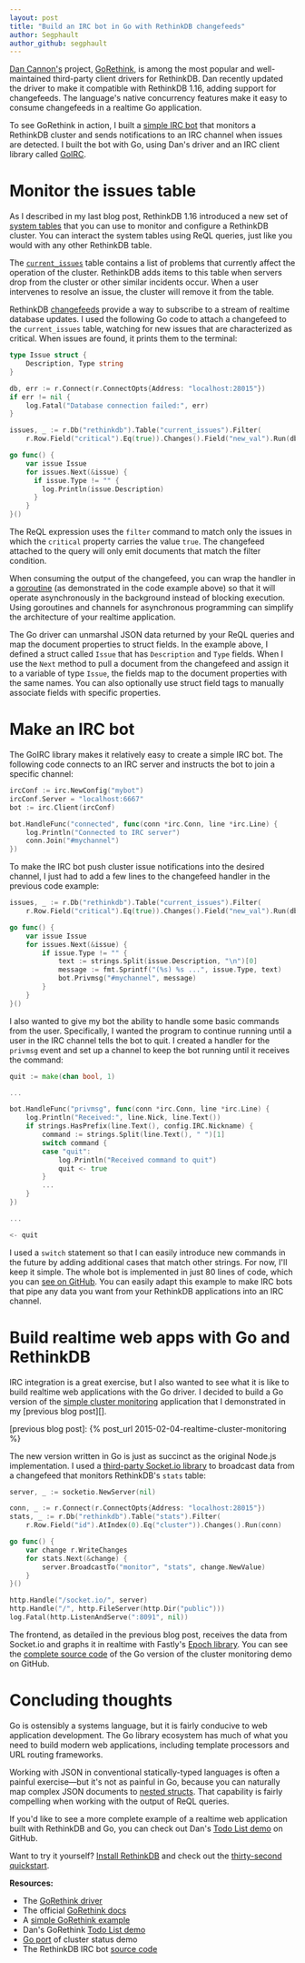 ```yaml
---
layout: post
title: "Build an IRC bot in Go with RethinkDB changefeeds"
author: Segphault
author_github: segphault
---
```


[Dan Cannon's][@dancannon] project, [GoRethink][], is among the most popular and
well-maintained third-party client drivers for RethinkDB. Dan recently updated
the driver to make it compatible with RethinkDB 1.16, adding support for
changefeeds. The language's native concurrency features make it easy to consume
changefeeds in a realtime Go application.

[@dancannon]: https://github.com/dancannon
[GoRethink]: https://github.com/dancannon/gorethink

To see GoRethink in action, I built a [simple IRC bot][] that monitors a
RethinkDB cluster and sends notifications to an IRC channel when issues are
detected. I built the bot with Go, using Dan's driver and an IRC client library
called [GoIRC][].
<!--more-->

[simple IRC bot]: https://gist.github.com/segphault/e6c58469f17259cea1ca
[GoIRC]: https://github.com/fluffle/goirc

# Monitor the issues table

As I described in my last blog post, RethinkDB 1.16 introduced a new set of
[system tables][] that you can use to monitor and configure a RethinkDB
cluster. You can interact the system tables using ReQL queries, just like you
would with any other RethinkDB table.

[system tables]: http://rethinkdb.com/docs/system-tables/

The [`current_issues`][] table contains a list of problems that currently
affect the operation of the cluster.  RethinkDB adds items to this table when
servers drop from the cluster or other similar incidents occur. When a user
intervenes to resolve an issue, the cluster will remove it from the table.

[`current_issues`]: http://www.rethinkdb.com/docs/system-issues/

RethinkDB [changefeeds][] provide a way to subscribe to a stream of realtime
database updates. I used the following Go code to attach a changefeed to the
`current_issues` table, watching for new issues that are characterized as
critical. When issues are found, it prints them to the terminal:

[changefeeds]: http://rethinkdb.com/docs/changefeeds/javascript/

```go
type Issue struct {
    Description, Type string
}

db, err := r.Connect(r.ConnectOpts{Address: "localhost:28015"})
if err != nil {
    log.Fatal("Database connection failed:", err)
}

issues, _ := r.Db("rethinkdb").Table("current_issues").Filter(
    r.Row.Field("critical").Eq(true)).Changes().Field("new_val").Run(db)

go func() {
    var issue Issue
    for issues.Next(&issue) {
      if issue.Type != "" {
        log.Println(issue.Description)
      }
    }
}()
```

The ReQL expression uses the `filter` command to match only the issues in which
the `critical` property carries the value `true`. The changefeed attached to
the query will only emit documents that match the filter condition.

When consuming the output of the changefeed, you can wrap the handler in a
[goroutine][] (as demonstrated in the code example above) so that it will
operate asynchronously in the background instead of blocking execution. Using
goroutines and channels for asynchronous programming can simplify the
architecture of your realtime application.

[goroutine]: https://gobyexample.com/goroutines

The Go driver can unmarshal JSON data returned by your ReQL queries and map the
document properties to struct fields. In the example above, I defined a struct
called `Issue` that has `Description` and `Type` fields. When I use the `Next`
method to pull a document from the changefeed and assign it to a variable of
type `Issue`, the fields map to the document properties with the same names.
You can also optionally use struct field tags to manually associate fields with
specific properties.

# Make an IRC bot

The GoIRC library makes it relatively easy to create a simple IRC bot. The
following code connects to an IRC server and instructs the bot to join a
specific channel:

```go
ircConf := irc.NewConfig("mybot")
ircConf.Server = "localhost:6667" 
bot := irc.Client(ircConf)

bot.HandleFunc("connected", func(conn *irc.Conn, line *irc.Line) {
    log.Println("Connected to IRC server")
    conn.Join("#mychannel")
})
```

To make the IRC bot push cluster issue notifications into the desired channel,
I just had to add a few lines to the changefeed handler in the previous code
example:

```go
issues, _ := r.Db("rethinkdb").Table("current_issues").Filter(
    r.Row.Field("critical").Eq(true)).Changes().Field("new_val").Run(db)

go func() {
    var issue Issue
    for issues.Next(&issue) {
        if issue.Type != "" {
            text := strings.Split(issue.Description, "\n")[0]
            message := fmt.Sprintf("(%s) %s ...", issue.Type, text)
            bot.Privmsg("#mychannel", message)
        }
    }
}()
```

I also wanted to give my bot the ability to handle some basic commands from the
user. Specifically, I wanted the program to continue running until a user in
the IRC channel tells the bot to quit. I created a handler for the `privmsg`
event and set up a channel to keep the bot running until it receives the
command:

```go
quit := make(chan bool, 1)

...

bot.HandleFunc("privmsg", func(conn *irc.Conn, line *irc.Line) {
    log.Println("Received:", line.Nick, line.Text())
    if strings.HasPrefix(line.Text(), config.IRC.Nickname) {
        command := strings.Split(line.Text(), " ")[1]
        switch command {
        case "quit":
            log.Println("Received command to quit")
            quit <- true
        }
        ...
    }
})

...

<- quit
```

I used a `switch` statement so that I can easily introduce new commands in the
future by adding additional cases that match other strings. For now, I'll keep
it simple. The whole bot is implemented in just 80 lines of code, which you can
[see on GitHub][]. You can easily adapt this example to make IRC bots that pipe
any data you want from your RethinkDB applications into an IRC channel.

[see on GitHub]: https://gist.github.com/segphault/e6c58469f17259cea1ca

# Build realtime web apps with Go and RethinkDB

IRC integration is a great exercise, but I also wanted to see what it is like
to build realtime web applications with the Go driver. I decided to build a Go
version of the [simple cluster monitoring][] application that I demonstrated in
my [previous blog post][].

[simple cluster monitoring]: https://github.com/rethinkdb/rethink-status
[previous blog post]: {% post_url 2015-02-04-realtime-cluster-monitoring %}

The new version written in Go is just as succinct as the original Node.js
implementation. I used a [third-party Socket.io library][socket-io] to
broadcast data from a changefeed that monitors RethinkDB's `stats` table:

[socket-io]: https://github.com/googollee/go-socket.io

```go
server, _ := socketio.NewServer(nil)

conn, _ := r.Connect(r.ConnectOpts{Address: "localhost:28015"})
stats, _ := r.Db("rethinkdb").Table("stats").Filter(
    r.Row.Field("id").AtIndex(0).Eq("cluster")).Changes().Run(conn)

go func() {
    var change r.WriteChanges
    for stats.Next(&change) {
        server.BroadcastTo("monitor", "stats", change.NewValue)
    }
}()

http.Handle("/socket.io/", server)
http.Handle("/", http.FileServer(http.Dir("public")))
log.Fatal(http.ListenAndServe(":8091", nil))
```

The frontend, as detailed in the previous blog post, receives the data from
Socket.io and graphs it in realtime with Fastly's [Epoch library][].  You can
see the [complete source code][] of the Go version of the cluster monitoring
demo on GitHub.

[Epoch library]: http://fastly.github.io/epoch/
[complete source code]: https://github.com/rethinkdb/rethink-status/tree/go-backend

# Concluding thoughts

Go is ostensibly a systems language, but it is fairly conducive to web
application development. The Go library ecosystem has much of what you need to
build modern web applications, including template processors and URL routing
frameworks.

Working with JSON in conventional statically-typed languages is often a painful
exercise&mdash;but it's not as painful in Go, because you can naturally map
complex JSON documents to [nested structs][].  That capability is fairly
compelling when working with the output of ReQL queries.

[nested structs]: https://talks.golang.org/2012/10things.slide#4

If you'd like to see a more complete example of a realtime web application
built with RethinkDB and Go, you can check out Dan's [Todo List demo][] on
GitHub.

[Todo List demo]: https://github.com/dancannon/GoRethink_TodoDemo/

Want to try it yourself? [Install RethinkDB][install] and check out the
[thirty-second quickstart][guide].

[install]: /docs/install/
[guide]: /docs/quickstart/

**Resources:**

* The [GoRethink driver][1]
* The official [GoRethink docs][2]
* A [simple GoRethink example][3]
* Dan's GoRethink [Todo List demo][4]
* [Go port][5] of cluster status demo
* The RethinkDB IRC bot [source code][6]
 
[1]: https://github.com/dancannon/gorethink
[2]: http://godoc.org/github.com/dancannon/gorethink
[3]: https://github.com/dancannon/gorethink/wiki/Simple-Example
[4]: https://github.com/dancannon/GoRethink_TodoDemo
[5]: https://github.com/rethinkdb/rethink-status/blob/go-backend/app.go
[6]: https://gist.github.com/segphault/e6c58469f17259cea1ca

